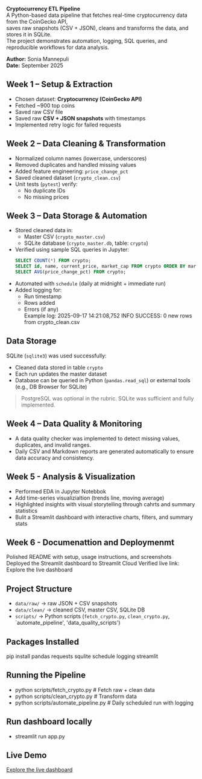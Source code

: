 **Cryptocurrency ETL Pipeline**  
A Python-based data pipeline that fetches real-time cryptocurrency data from the CoinGecko API,  
saves raw snapshots (CSV + JSON), cleans and transforms the data, and stores it in SQLite.  
The project demonstrates automation, logging, SQL queries, and reproducible workflows for data analysis.  

**Author:** Sonia Mannepuli  
**Date:** September 2025  

## Week 1 – Setup & Extraction
- Chosen dataset: **Cryptocurrency (CoinGecko API)**  
- Fetched ~900 top coins
- Saved raw CSV file
- Saved raw **CSV + JSON snapshots** with timestamps  
- Implemented retry logic for failed requests  

## Week 2 – Data Cleaning & Transformation
- Normalized column names (lowercase, underscores)  
- Removed duplicates and handled missing values  
- Added feature engineering: `price_change_pct`  
- Saved cleaned dataset (`crypto_clean.csv`)  
- Unit tests (`pytest`) verify:  
  - No duplicate IDs  
  - No missing prices  

## Week 3 – Data Storage & Automation
- Stored cleaned data in:  
  - Master CSV (`crypto_master.csv`)  
  - SQLite database (`crypto_master.db`, table: `crypto`)  
- Verified using sample SQL queries in Jupyter:  
  ```sql
  SELECT COUNT(*) FROM crypto;
  SELECT id, name, current_price, market_cap FROM crypto ORDER BY market_cap DESC LIMIT 5;
  SELECT AVG(price_change_pct) FROM crypto;
  ```
- Automated with `schedule` (daily at midnight + immediate run)  
- Added logging for:  
  - Run timestamp  
  - Rows added  
  - Errors (if any)  
Example log:
2025-09-17 14:21:08,752 INFO SUCCESS: 0 new rows from crypto_clean.csv

## Data Storage
SQLite (`sqlite3`) was used successfully:  
- Cleaned data stored in table `crypto`  
- Each run updates the master dataset  
- Database can be queried in Python (`pandas.read_sql`) or external tools (e.g., DB Browser for SQLite)  
> PostgreSQL was optional in the rubric. SQLite was sufficient and fully implemented.

## Week 4 – Data Quality & Monitoring
- A data quality checker was implemented to detect missing values, duplicates, and invalid ranges.
- Daily CSV and Markdown reports are generated automatically to ensure data accuracy and consistency.

## Week 5 - Analysis & Visualization
- Performed EDA in Jupyter Notebbok
- Add time-series visualizialtion (trends line, moving average)
- Highlighted insights with visual storytelling through cahrts and summary statistics
- Bulit a Streamlit dashboard with interactive charts, filters, and summary stats

## Week 6 - Documenattion and Deploymenmt
Polished README with setup, usage instructions, and screenshots
Deployed the Streamlit dashboard to Streamlit Cloud
Verified live link: Explore the live dashboard

## Project Structure
- `data/raw/` → raw JSON + CSV snapshots  
- `data/clean/` → cleaned CSV, master CSV, SQLite DB  
- `scripts/` → Python scripts (`fetch_crypto.py`, `clean_crypto.py`, `automate_pipeline', 'data_quality_scripts')

## Packages Installed
pip install pandas requests squlite schedule logging streamlit

## Running the Pipeline
- python scripts/fetch_crypto.py   # Fetch raw + clean data
- python scripts/clean_crypto.py   # Transform data
- python scripts/automate_pipeline.py  # Daily scheduled run with logging

## Run dashboard locally
- streamlit run app.py

## Live Demo
[Explore the live dashboard](https://cryptocurrency-project-eyuyea4dziforvj2mrizkh.streamlit.app/)
